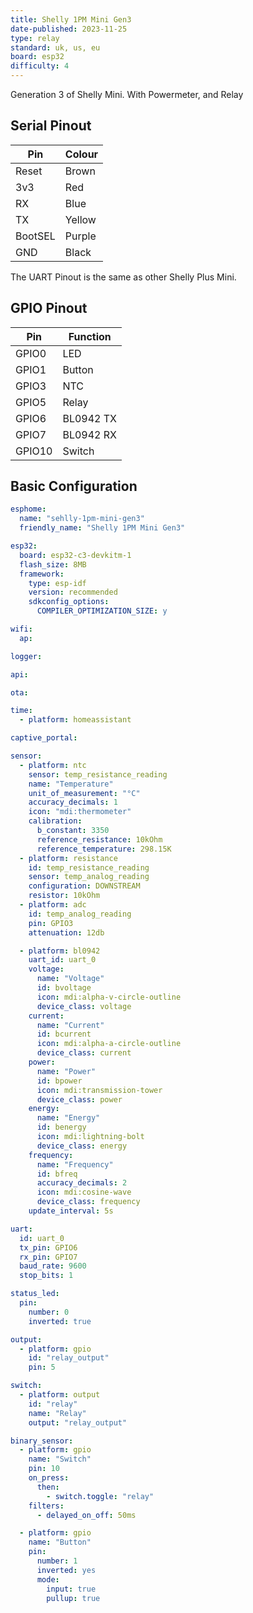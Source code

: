 ```yaml
---
title: Shelly 1PM Mini Gen3
date-published: 2023-11-25
type: relay
standard: uk, us, eu
board: esp32
difficulty: 4
---
```


Generation 3 of Shelly Mini. With Powermeter, and Relay

## Serial Pinout

| Pin     | Colour |
| ------- | ------ |
| Reset   | Brown  |
| 3v3     | Red    |
| RX      | Blue   |
| TX      | Yellow |
| BootSEL | Purple |
| GND     | Black  |

The UART Pinout is the same as other Shelly Plus Mini.

## GPIO Pinout

| Pin    | Function  |
| ------ | --------- |
| GPIO0  | LED       |
| GPIO1  | Button    |
| GPIO3  | NTC       |
| GPIO5  | Relay     |
| GPIO6  | BL0942 TX |
| GPIO7  | BL0942 RX |
| GPIO10 | Switch    |

## Basic Configuration

```yaml
esphome:
  name: "sehlly-1pm-mini-gen3"
  friendly_name: "Shelly 1PM Mini Gen3"

esp32:
  board: esp32-c3-devkitm-1
  flash_size: 8MB
  framework:
    type: esp-idf
    version: recommended
    sdkconfig_options:
      COMPILER_OPTIMIZATION_SIZE: y

wifi:
  ap:

logger:

api:

ota:

time:
  - platform: homeassistant

captive_portal:

sensor:
  - platform: ntc
    sensor: temp_resistance_reading
    name: "Temperature"
    unit_of_measurement: "°C"
    accuracy_decimals: 1
    icon: "mdi:thermometer"
    calibration:
      b_constant: 3350
      reference_resistance: 10kOhm
      reference_temperature: 298.15K
  - platform: resistance
    id: temp_resistance_reading
    sensor: temp_analog_reading
    configuration: DOWNSTREAM
    resistor: 10kOhm
  - platform: adc
    id: temp_analog_reading
    pin: GPIO3
    attenuation: 12db

  - platform: bl0942
    uart_id: uart_0
    voltage:
      name: "Voltage"
      id: bvoltage
      icon: mdi:alpha-v-circle-outline
      device_class: voltage
    current:
      name: "Current"
      id: bcurrent
      icon: mdi:alpha-a-circle-outline
      device_class: current
    power:
      name: "Power"
      id: bpower
      icon: mdi:transmission-tower
      device_class: power
    energy:
      name: "Energy"
      id: benergy
      icon: mdi:lightning-bolt
      device_class: energy
    frequency:
      name: "Frequency"
      id: bfreq
      accuracy_decimals: 2
      icon: mdi:cosine-wave
      device_class: frequency
    update_interval: 5s

uart:
  id: uart_0
  tx_pin: GPIO6
  rx_pin: GPIO7
  baud_rate: 9600
  stop_bits: 1

status_led:
  pin:
    number: 0
    inverted: true

output:
  - platform: gpio
    id: "relay_output"
    pin: 5

switch:
  - platform: output
    id: "relay"
    name: "Relay"
    output: "relay_output"

binary_sensor:
  - platform: gpio
    name: "Switch"
    pin: 10
    on_press:
      then:
        - switch.toggle: "relay"
    filters:
      - delayed_on_off: 50ms

  - platform: gpio
    name: "Button"
    pin:
      number: 1
      inverted: yes
      mode:
        input: true
        pullup: true
```
